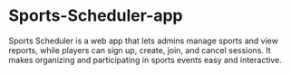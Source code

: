 # Sports-Scheduler-app
Sports Scheduler is a web app that lets admins manage sports and view reports, while players can sign up, create, join, and cancel sessions. It makes organizing and participating in sports events easy and interactive.
